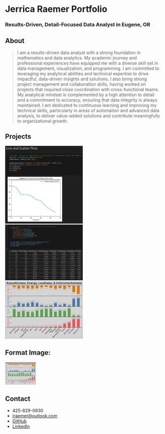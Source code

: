 # Jerrica Raemer Portfolio
### Results-Driven, Detail-Focused Data Analyst in Eugene, OR

## About
> I am a results-driven data analyst with a strong foundation in mathematics and data analytics. My academic journey and professional experiences have equipped me with a diverse skill set in data management, visualization, and programming. I am committed to leveraging my analytical abilities and technical expertise to drive impactful, data-driven insights and solutions. I also bring strong project management and collaboration skills, having worked on projects that required close coordination with cross-functional teams. My analytical mindset is complemented by a high attention to detail and a commitment to accuracy, ensuring that data integrity is always maintained. I am dedicated to continuous learning and improving my technical skills, particularly in areas of automation and advanced data analysis, to deliver value-added solutions and contribute meaningfully to organizational growth.

## Projects
<div align="center>
  <img width="50%" src="Data_Cleaning_SQL_Python.JPG">
  <img width="50%" src="Line_Plot_Python.JPG">
</div>

<div align="center>
  <img width="50%" src="Linear_Regression.JPG">
  <img width="50%" src="Python_Dict.JPG">
</div>

<div align="center>
  <img width="50%" src="SQL_Table_Schema.JPG">
  <img  width="50%" src="Tableau_Music.JPG">
</div>

## Format Image:
<img src="Tableau_Music.JPG" width="100">

## Contact
+ 425-829-0930
+ jraemer@outlook.com
+ [GitHub](https://github.com/JerricaRaemer)
+ [LinkedIn](https://www.linkedin.com/in/jerrica-raemer/)
